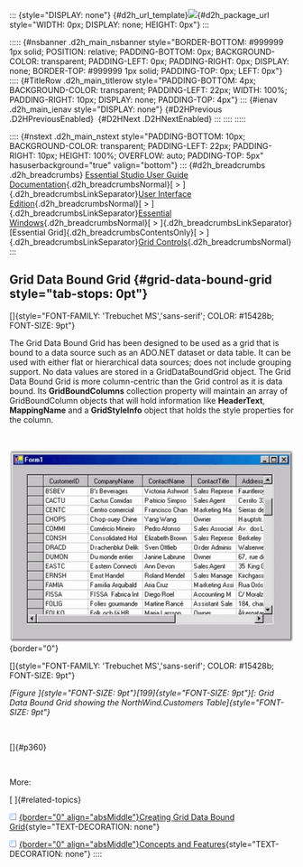 ::: {style="DISPLAY: none"}
[](ms-xhelp:///?Id=d2h_url_template){#d2h_url_template}![](!package_url!){#d2h_package_url style="WIDTH: 0px; DISPLAY: none; HEIGHT: 0px"}
:::

::::: {#nsbanner .d2h_main_nsbanner style="BORDER-BOTTOM: #999999 1px solid; POSITION: relative; PADDING-BOTTOM: 0px; BACKGROUND-COLOR: transparent; PADDING-LEFT: 0px; PADDING-RIGHT: 0px; DISPLAY: none; BORDER-TOP: #999999 1px solid; PADDING-TOP: 0px; LEFT: 0px"}
:::: {#TitleRow .d2h_main_titlerow style="PADDING-BOTTOM: 4px; BACKGROUND-COLOR: transparent; PADDING-LEFT: 22px; WIDTH: 100%; PADDING-RIGHT: 10px; DISPLAY: none; PADDING-TOP: 4px"}
::: {#ienav .d2h_main_ienav style="DISPLAY: none"}
[](ms-xhelp:///?Id=49fbf1ec-e3dd-4311-85f7-966be7cc35d3){#D2HPrevious .D2HPreviousEnabled}  [](ms-xhelp:///?Id=5b039b7d-10c4-41c9-afdc-4d93b20101eb){#D2HNext .D2HNextEnabled}
:::
::::
:::::

:::: {#nstext .d2h_main_nstext style="PADDING-BOTTOM: 10px; BACKGROUND-COLOR: transparent; PADDING-LEFT: 22px; PADDING-RIGHT: 10px; HEIGHT: 100%; OVERFLOW: auto; PADDING-TOP: 5px" hasuserbackground="true" valign="bottom"}
::: {#d2h_breadcrumbs .d2h_breadcrumbs}
[Essential Studio User Guide Documentation](ms-xhelp:///?Id=12457748-09e3-4d74-a240-8e049cedf030){.d2h_breadcrumbsNormal}[ \> ]{.d2h_breadcrumbsLinkSeparator}[User Interface Edition](ms-xhelp:///?Id=c29296b7-531c-413b-a0ec-488ca1f7f669){.d2h_breadcrumbsNormal}[ \> ]{.d2h_breadcrumbsLinkSeparator}[Essential Windows](ms-xhelp:///?Id=e60759d8-47a4-4570-9d7a-16a68d63f2ea){.d2h_breadcrumbsNormal}[ \> ]{.d2h_breadcrumbsLinkSeparator}[Essential Grid]{.d2h_breadcrumbsContentsOnly}[ \> ]{.d2h_breadcrumbsLinkSeparator}[Grid Controls](ms-xhelp:///?Id=bf2d70d7-33dc-4c67-a55d-4fcf8d51dc2b){.d2h_breadcrumbsNormal}
:::

## Grid Data Bound Grid {#grid-data-bound-grid style="tab-stops: 0pt"}

[]{style="FONT-FAMILY: 'Trebuchet MS','sans-serif'; COLOR: #15428b; FONT-SIZE: 9pt"} 

The Grid Data Bound Grid has been designed to be used as a grid that is bound to a data source such as an ADO.NET dataset or data table. It can be used with either flat or hierarchical data sources; does not include grouping support. No data values are stored in a GridDataBoundGrid object. The Grid Data Bound Grid is more column-centric than the Grid control as it is data bound. Its **GridBoundColumns** collection property will maintain an array of GridBoundColumn objects that will hold information like **HeaderText**, **MappingName** and a **GridStyleInfo** object that holds the style properties for the column.

 

![](ImagesExt/image91_261.jpg){border="0"}

[]{style="FONT-FAMILY: 'Trebuchet MS','sans-serif'; COLOR: #15428b; FONT-SIZE: 9pt"} 

*[Figure ]{style="FONT-SIZE: 9pt"}[199]{style="FONT-SIZE: 9pt"}[: Grid Data Bound Grid showing the NorthWind.Customers Table]{style="FONT-SIZE: 9pt"}*

 

[]{#p360} 

 

More:

[ ]{#related-topics}

[![](button.gif){border="0" align="absMiddle"}Creating Grid Data Bound Grid](ms-xhelp:///?Id=5b039b7d-10c4-41c9-afdc-4d93b20101eb){style="TEXT-DECORATION: none"}

[![](button.gif){border="0" align="absMiddle"}Concepts and Features](ms-xhelp:///?Id=10349a64-5914-4f86-b1ed-66cb7b4d7c1c){style="TEXT-DECORATION: none"}
::::
